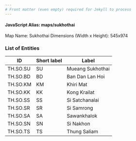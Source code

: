 ```yaml
---
# Front matter (even empty) required for Jekyll to process
---
```


#### JavaScript Alias: maps/sukhothai

Map Name: Sukhothai
Dimensions (Width x Height): 545x974

### List of Entities

| ID       | Short label | Label            |
| -------- | ----------- | ---------------- |
| TH.SO.SU | SU          | Mueang Sukhothai |
| TH.SO.BD | BD          | Ban Dan Lan Hoi  |
| TH.SO.KM | KM          | Khiri Mat        |
| TH.SO.KK | KK          | Kong Krailat     |
| TH.SO.SS | SS          | Si Satchanalai   |
| TH.SO.SR | SR          | Si Samrong       |
| TH.SO.SA | SA          | Sawankhalok      |
| TH.SO.SN | SN          | Si Nakhon        |
| TH.SO.TS | TS          | Thung Saliam     |

